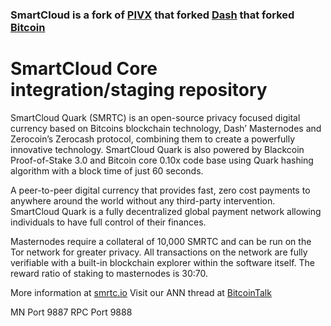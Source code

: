 ### SmartCloud is a fork of [PIVX](https://github.com/PIVX-Project/PIVX) that forked [Dash](https://github.com/dashpay/dash) that forked [Bitcoin](https://github.com/bitcoin/bitcoinp)


# SmartCloud Core integration/staging repository


SmartCloud Quark (SMRTC) is an open-source privacy focused digital
currency based on Bitcoins blockchain technology, Dash’ Masternodes
and Zerocoin’s Zerocash protocol, combining them to create a powerfully
innovative technology. SmartCloud Quark is also powered by Blackcoin
Proof-of-Stake 3.0 and Bitcoin core 0.10x code base using Quark
hashing algorithm with a block time of just 60 seconds.

A peer-to-peer digital currency that provides fast, zero cost payments to
anywhere around the world without any third-party intervention. SmartCloud
Quark is a fully decentralized global payment network allowing
individuals to have full control of their finances.

Masternodes require a collateral of 10,000 SMRTC and can be run on the
Tor network for greater privacy. All transactions on the network are fully
verifiable with a built-in blockchain explorer within the software itself. The
reward ratio of staking to masternodes is 30:70.

More information at [smrtc.io](http://www.smrtc.io) Visit our ANN thread at [BitcoinTalk](https://bitcointalk.org/index.php?topic=2923976)

MN Port 9887
RPC Port 9888

